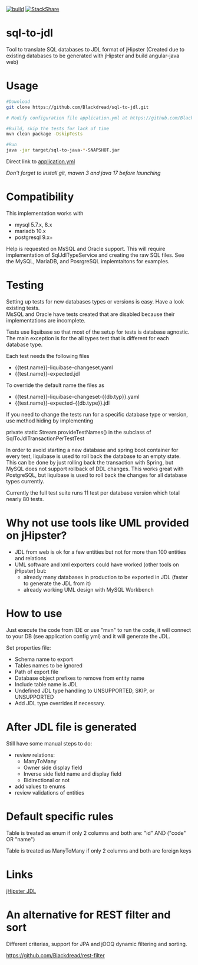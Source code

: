 [![build](https://github.com/Blackdread/sql-to-jdl/actions/workflows/maven.yml/badge.svg)](https://github.com/Blackdread/sql-to-jdl/actions/workflows/maven.yml)
[![StackShare](https://img.shields.io/badge/tech-stack-0690fa.svg?style=flat)](https://stackshare.io/Blackdread/sql-to-jdl)

# sql-to-jdl
Tool to translate SQL databases to JDL format of jHipster (Created due to existing databases to be generated with jHipster and build angular-java web)

# Usage

```bash
#Download
git clone https://github.com/Blackdread/sql-to-jdl.git

# Modify configuration file application.yml at https://github.com/Blackdread/sql-to-jdl/blob/master/src/main/resources/application.yml

#Build, skip the tests for lack of time
mvn clean package -DskipTests

#Run
java -jar target/sql-to-java-*-SNAPSHOT.jar
```

Direct link to [application.yml](https://github.com/Blackdread/sql-to-jdl/blob/master/src/main/resources/application.yml)

_Don't forget to install git, maven 3 and java 17 before launching_

# Compatibility
This implementation works with 
  - mysql 5.7.x, 8.x
  - mariadb 10.x
  - postgresql 9.x+

Help is requested on MsSQL and Oracle support.  This will require implementation of SqlJdlTypeService and creating the raw SQL files.  See the MySQL, MariaDB, and PosrgreSQL implemtaitons for examples.

# Testing
Setting up tests for new databases types or versions is easy.  Have a look existing tests.  
MsSQL and Oracle have tests created that are disabled because their implementations are incomplete.

Tests use liquibase so that most of the setup for tests is database agnostic.  The main exception is for the all types test that is different for each database type.

Each test needs the following files
  - {{test.name}}-liquibase-changeset.yaml
  - {{test.name}}-expected.jdl
  
To override the default name the files as
  - {{test.name}}-liquibase-changeset-{{db.typ}}.yaml
  - {{test.name}}-expected-{{db.type}}.jdl

If you need to change the tests run for a specific database type or version, use method hiding by implementing 

private static Stream<String> provideTestNames() in the subclass of SqlToJdlTransactionPerTestTest

In order to avoid starting a new database and spring boot container for every test, liquibase is used to roll back the database to an empty state.  This can be done by just rolling back the transaction with Spring, but MySQL does not support rollback of DDL changes.  This works great with PostgreSQL, but liquibase is used to roll back the changes for all database types currently.

Currently the full test suite runs 11 test per database version which total nearly 80 tests.  
 
# Why not use tools like UML provided on jHipster?
- JDL from web is ok for a few entities but not for more than 100 entities and relations
- UML software and xml exporters could have worked (other tools on jHipster) but:
  - already many databases in production to be exported in JDL (faster to generate the JDL from it)
  - already working UML design with MySQL Workbench

# How to use
Just execute the code from IDE or use "mvn" to run the code, it will connect to your DB (see application config yml) and it will generate the JDL.

Set properties file:
- Schema name to export
- Tables names to be ignored
- Path of export file
- Database object prefixes to remove from entity name
- Include table name is JDL
- Undefined JDL type handling to UNSUPPORTED, SKIP, or UNSUPPORTED
- Add JDL type overrides if necessary.

# After JDL file is generated
Still have some manual steps to do:
- review relations:
  - ManyToMany
  - Owner side display field
  - Inverse side field name and display field
  - Bidirectional or not
- add values to enums
- review validations of entities

# Default specific rules
Table is treated as enum if only 2 columns and both are: "id" AND ("code" OR "name")

Table is treated as ManyToMany if only 2 columns and both are foreign keys

# Links
[jHipster JDL](http://www.jhipster.tech/jdl/)

# An alternative for REST filter and sort
Different criterias, support for JPA and jOOQ dynamic filtering and sorting.

https://github.com/Blackdread/rest-filter
